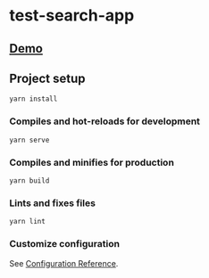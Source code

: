 # test-search-app

## <a href="https://cumbersome-hydrant.surge.sh" target="_blank" rel="noopener"><span>Demo</span></a>


## Project setup
```
yarn install
```

### Compiles and hot-reloads for development
```
yarn serve
```

### Compiles and minifies for production
```
yarn build
```

### Lints and fixes files
```
yarn lint
```

### Customize configuration
See [Configuration Reference](https://cli.vuejs.org/config/).
